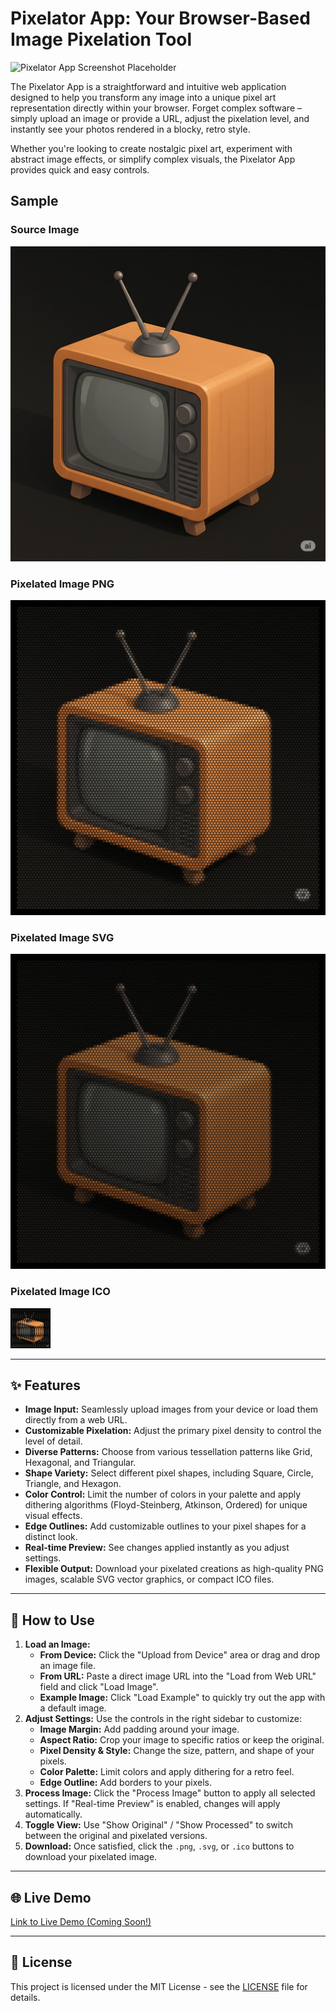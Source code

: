 # Pixelator App: Your Browser-Based Image Pixelation Tool

![Pixelator App Screenshot Placeholder](https://placehold.co/800x400/333333/FFFFFF?text=Pixelator+App+Preview)

The Pixelator App is a straightforward and intuitive web application designed to help you transform any image into a unique pixel art representation directly within your browser. Forget complex software – simply upload an image or provide a URL, adjust the pixelation level, and instantly see your photos rendered in a blocky, retro style.

Whether you're looking to create nostalgic pixel art, experiment with abstract image effects, or simplify complex visuals, the Pixelator App provides quick and easy controls.

## Sample

### Source Image

![Source Image](source_image.jpeg)

### Pixelated Image PNG

![Pixelated Image PNG](https://github.com/davidtiberias/pixelator-app/blob/main/pixelated_image.png?raw=true)

### Pixelated Image SVG

![Pixelated Image SVG](https://github.com/davidtiberias/pixelator-app/blob/main/pixelated_image.svg?raw=true)

### Pixelated Image ICO

![PPixelated Image ICO](https://github.com/davidtiberias/pixelator-app/blob/main/pixelated_icon.png?raw=true)

---

## ✨ Features

- **Image Input:** Seamlessly upload images from your device or load them directly from a web URL.
- **Customizable Pixelation:** Adjust the primary pixel density to control the level of detail.
- **Diverse Patterns:** Choose from various tessellation patterns like Grid, Hexagonal, and Triangular.
- **Shape Variety:** Select different pixel shapes, including Square, Circle, Triangle, and Hexagon.
- **Color Control:** Limit the number of colors in your palette and apply dithering algorithms (Floyd-Steinberg, Atkinson, Ordered) for unique visual effects.
- **Edge Outlines:** Add customizable outlines to your pixel shapes for a distinct look.
- **Real-time Preview:** See changes applied instantly as you adjust settings.
- **Flexible Output:** Download your pixelated creations as high-quality PNG images, scalable SVG vector graphics, or compact ICO files.

---

## 🚀 How to Use

1.  **Load an Image:**
    - **From Device:** Click the "Upload from Device" area or drag and drop an image file.
    - **From URL:** Paste a direct image URL into the "Load from Web URL" field and click "Load Image".
    - **Example Image:** Click "Load Example" to quickly try out the app with a default image.
2.  **Adjust Settings:** Use the controls in the right sidebar to customize:
    - **Image Margin:** Add padding around your image.
    - **Aspect Ratio:** Crop your image to specific ratios or keep the original.
    - **Pixel Density & Style:** Change the size, pattern, and shape of your pixels.
    - **Color Palette:** Limit colors and apply dithering for a retro feel.
    - **Edge Outline:** Add borders to your pixels.
3.  **Process Image:** Click the "Process Image" button to apply all selected settings. If "Real-time Preview" is enabled, changes will apply automatically.
4.  **Toggle View:** Use "Show Original" / "Show Processed" to switch between the original and pixelated versions.
5.  **Download:** Once satisfied, click the `.png`, `.svg`, or `.ico` buttons to download your pixelated image.

---

## 🌐 Live Demo

[Link to Live Demo (Coming Soon!)](https://davidtiberias.github.io/pixelator-app/)

---

## 📄 License

This project is licensed under the MIT License - see the [LICENSE](LICENSE) file for details.
